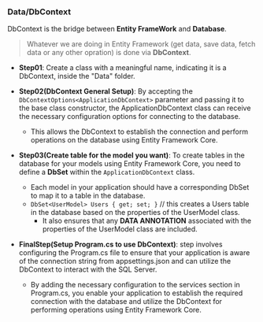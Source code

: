 ﻿### Data/DbContext
DbContext is the bridge between **Entity FrameWork** and **Database**.
> Whatever we are doing in Entity Framework (get data, save data, fetch data or any other opration) is done via **DbContext**.
- **Step01**: Create a class with a meaningful name, indicating it is a DbContext, inside the "Data" folder.
- **Step02(DbContext General Setup)**: By accepting the `DbContextOptions<ApplicationDbContext>` parameter and passing it to the base class constructor, the ApplicationDbContext class can receive the necessary configuration options for connecting to the database. 
    - This allows the DbContext to establish the connection and perform operations on the database using Entity Framework Core.

- **Step03(Create table for the model you want)**: To create tables in the database for your models using Entity Framework Core, you need to define a **DbSet** within the `ApplicationDbContext` class. 
    - Each model in your application should have a corresponding DbSet to map it to a table in the database.  
    - `DbSet<UserModel> Users { get; set; }` // this creates a Users table in the database based on the properties of the UserModel class. 
        - It also ensures that any **DATA ANNOTATION** associated with the properties of the UserModel class are included.
- **FinalStep(Setup Program.cs to use DbContext)**: step involves configuring the Program.cs file to ensure that your application is aware of the connection string from appsettings.json and can utilize the DbContext to interact with the SQL Server. 
    - By adding the necessary configuration to the services section in Program.cs, you enable your application to establish the required connection with the database and utilize the DbContext for performing operations using Entity Framework Core.
  